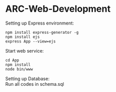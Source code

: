# ARC-Web-Development

Setting up Express environment:
```
npm install express-generator -g
npm install ejs
express App --view=ejs
```

Start web service:
```
cd App
npm install
node bin/www
```

Setting up Database:  
Run  all codes in  schema.sql